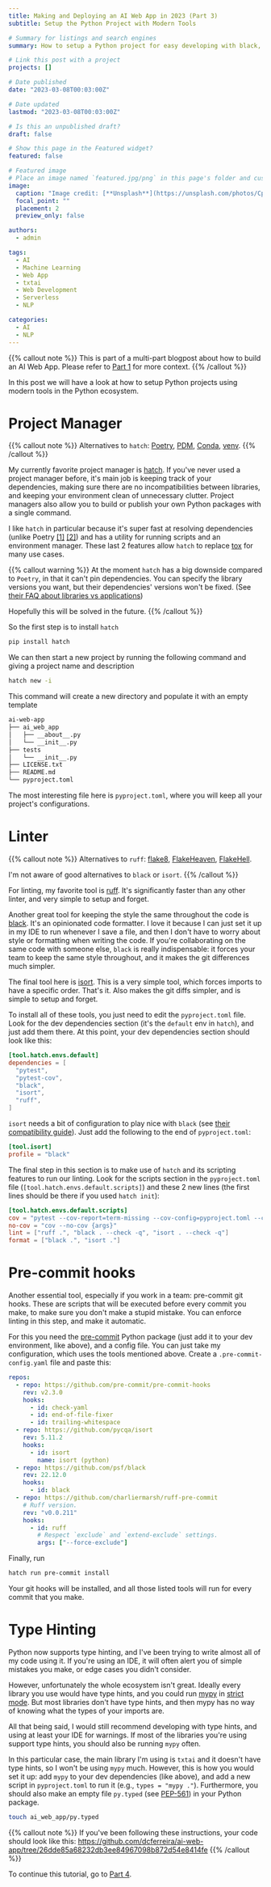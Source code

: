 ```yaml
---
title: Making and Deploying an AI Web App in 2023 (Part 3)
subtitle: Setup the Python Project with Modern Tools

# Summary for listings and search engines
summary: How to setup a Python project for easy developing with black, ruff, pre-commit hooks, and type hints.

# Link this post with a project
projects: []

# Date published
date: "2023-03-08T00:03:00Z"

# Date updated
lastmod: "2023-03-08T00:03:00Z"

# Is this an unpublished draft?
draft: false

# Show this page in the Featured widget?
featured: false

# Featured image
# Place an image named `featured.jpg/png` in this page's folder and customize its options here.
image:
  caption: "Image credit: [**Unsplash**](https://unsplash.com/photos/CpkOjOcXdUY)"
  focal_point: ""
  placement: 2
  preview_only: false

authors:
  - admin

tags:
  - AI
  - Machine Learning
  - Web App
  - txtai
  - Web Development
  - Serverless
  - NLP

categories:
  - AI
  - NLP
---
```


{{% callout note %}}
This is part of a multi-part blogpost about how to build an AI Web App.
Please refer to [Part 1](/post/2023-03-01-ai-web-app) for more context.
{{% /callout %}}

In this post we will have a look at how to setup Python projects using modern tools in the Python ecosystem.

# Project Manager

{{% callout note %}}
Alternatives to `hatch`: [Poetry](https://python-poetry.org/), [PDM](https://pdm.fming.dev/latest/),
[Conda](https://docs.conda.io/en/latest/), [venv](https://docs.python.org/3/library/venv.html).
{{% /callout %}}

My currently favorite project manager is [hatch](https://hatch.pypa.io/).
If you've never used a project manager before, it's main job is keeping track of your dependencies,
making sure there are no incompatibilities between libraries, and keeping your environment clean of unnecessary clutter.
Project managers also allow you to build or publish your own Python packages with a single command.

I like `hatch` in particular because it's super fast at resolving dependencies
(unlike Poetry [[1]](https://github.com/python-poetry/poetry/issues/2094) [[2]](https://github.com/python-poetry/poetry/issues/4924))
and has a utility for running scripts and an environment manager.
These last 2 features allow `hatch` to replace [tox](https://tox.wiki/en/latest/) for many use cases.

{{% callout warning %}}
At the moment `hatch` has a big downside compared to `Poetry`, in that it can't pin dependencies.
You can specify the library versions you want, but their dependencies' versions won't be fixed.
(See [their FAQ about libraries vs applications](https://hatch.pypa.io/latest/meta/faq/#libraries-vs-applications))

Hopefully this will be solved in the future.
{{% /callout %}}

So the first step is to install `hatch`

```bash
pip install hatch
```

We can then start a new project by running the following command and giving a project name and description

```bash
hatch new -i
```

This command will create a new directory and populate it with an empty template

```bash
ai-web-app
├── ai_web_app
│   ├── __about__.py
│   └── __init__.py
├── tests
│   └── __init__.py
├── LICENSE.txt
├── README.md
└── pyproject.toml
```

The most interesting file here is `pyproject.toml`, where you will keep all your project's configurations.

# Linter

{{% callout note %}}
Alternatives to `ruff`: [flake8](https://flake8.pycqa.org/en/latest/), [FlakeHeaven](https://flakeheaven.readthedocs.io/en/latest/),
[FlakeHell](https://flakehell.readthedocs.io/).

I'm not aware of good alternatives to `black` or `isort`.
{{% /callout %}}

For linting, my favorite tool is [ruff](https://github.com/charliermarsh/ruff).
It's significantly faster than any other linter, and very simple to setup and forget.

Another great tool for keeping the style the same throughout the code is [black](https://black.readthedocs.io/en/stable/).
It's an opinionated code formatter.
I love it because I can just set it up in my IDE to run whenever I save a file, and then I don't have to worry about
style or formatting when writing the code.
If you're collaborating on the same code with someone else, `black` is really indispensable: it forces your team to keep
the same style throughout, and it makes the git differences much simpler.

The final tool here is [isort](https://pycqa.github.io/isort/).
This is a very simple tool, which forces imports to have a specific order.
That's it.
Also makes the git diffs simpler, and is simple to setup and forget.

To install all of these tools, you just need to edit the `pyproject.toml` file.
Look for the dev dependencies section (it's the `default` env in `hatch`), and just add them there.
At this point, your dev dependencies section should look like this:

```toml
[tool.hatch.envs.default]
dependencies = [
  "pytest",
  "pytest-cov",
  "black",
  "isort",
  "ruff",
]
```

`isort` needs a bit of configuration to play nice with `black` (see [their compatibility guide](https://pycqa.github.io/isort/docs/configuration/black_compatibility.html)).
Just add the following to the end of `pyproject.toml`:

```toml
[tool.isort]
profile = "black"
```

The final step in this section is to make use of `hatch` and its scripting features to run our linting.
Look for the scripts section in the `pyproject.toml` file (`[tool.hatch.envs.default.scripts]`) and these 2 new lines
(the first lines should be there if you used `hatch init`):

```toml
[tool.hatch.envs.default.scripts]
cov = "pytest --cov-report=term-missing --cov-config=pyproject.toml --cov=ai_web_app --cov=tests {args}"
no-cov = "cov --no-cov {args}"
lint = ["ruff .", "black . --check -q", "isort . --check -q"]
format = ["black .", "isort ."]
```

# Pre-commit hooks

Another essential tool, especially if you work in a team: pre-commit git hooks.
These are scripts that will be executed before every commit you make, to make sure you don't make a stupid mistake.
You can enforce linting in this step, and make it automatic.

For this you need the [pre-commit](https://pre-commit.com/) Python package (just add it to your dev environment, like above),
and a config file.
You can just take my configuration, which uses the tools mentioned above.
Create a `.pre-commit-config.yaml` file and paste this:

```yaml
repos:
  - repo: https://github.com/pre-commit/pre-commit-hooks
    rev: v2.3.0
    hooks:
      - id: check-yaml
      - id: end-of-file-fixer
      - id: trailing-whitespace
  - repo: https://github.com/pycqa/isort
    rev: 5.11.2
    hooks:
      - id: isort
        name: isort (python)
  - repo: https://github.com/psf/black
    rev: 22.12.0
    hooks:
      - id: black
  - repo: https://github.com/charliermarsh/ruff-pre-commit
    # Ruff version.
    rev: "v0.0.211"
    hooks:
      - id: ruff
        # Respect `exclude` and `extend-exclude` settings.
        args: ["--force-exclude"]
```

Finally, run

```bash
hatch run pre-commit install
```

Your git hooks will be installed, and all those listed tools will run for every commit that you make.

# Type Hinting

Python now supports type hinting, and I've been trying to write almost all of my code using it.
If you're using an IDE, it will often alert you of simple mistakes you make, or edge cases you didn't consider.

However, unfortunately the whole ecosystem isn't great.
Ideally every library you use would have type hints, and you could run [mypy](https://mypy-lang.org/) in
[strict mode](https://mypy.readthedocs.io/en/stable/getting_started.html?highlight=strict#strict-mode-and-configuration).
But most libraries don't have type hints, and then mypy has no way of knowing what the types of your imports are.

All that being said, I would still recommend developing with type hints, and using at least your IDE for warnings.
If most of the libraries you're using support type hints, you should also be running `mypy` often.

In this particular case, the main library I'm using is `txtai` and it doesn't have type hints, so I won't be using
`mypy` much.
However, this is how you would set it up: add `mypy` to your dev dependencies (like above), and add a new script in
`pyproject.toml` to run it (e.g., `types = "mypy ."`).
Furthermore, you should also make an empty file `py.typed` (see [PEP-561](https://peps.python.org/pep-0561/#packaging-type-information))
in your Python package.

```bash
touch ai_web_app/py.typed
```

{{% callout note %}}
If you've been following these instructions, your code should look like this:
https://github.com/dcferreira/ai-web-app/tree/26dde85a68232db3ee84967098b872d54e8414fe
{{% /callout %}}

To continue this tutorial, go to [Part 4](/post/2023-03-04-ai-web-app).
